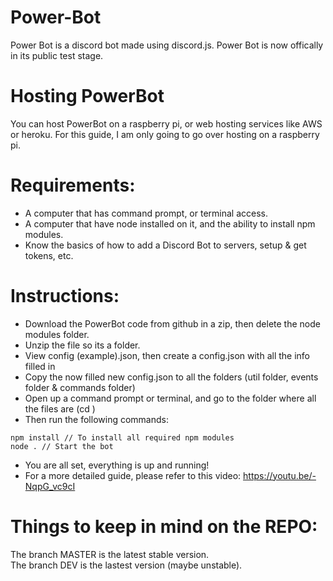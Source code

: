 # Power-Bot
Power Bot is a discord bot made using discord.js. 
Power Bot is now offically in its public test stage.

# Hosting PowerBot
You can host PowerBot on a raspberry pi, or web hosting services like AWS or heroku. For this guide, I am only going to go over hosting on a raspberry pi.

  # Requirements:
  * A computer that has command prompt, or terminal access.
  * A computer that have node installed on it, and the ability to install npm modules.
  * Know the basics of how to add a Discord Bot to servers, setup & get tokens, etc.
  # Instructions:
  * Download the PowerBot code from github in a zip, then delete the node modules folder.
  * Unzip the file so its a folder.
  * View config (example).json, then create a config.json with all the info filled in
  * Copy the now filled new config.json to all the folders (util folder, events folder & commands folder)
  * Open up a command prompt or terminal, and go to the folder where all the files are (cd <file location>)
  * Then run the following commands:
  ``` 
  npm install // To install all required npm modules
  node . // Start the bot
  ```
  * You are all set, everything is up and running!
  * For a more detailed guide, please refer to this video: https://youtu.be/-NqpG_vc9cI

# Things to keep in mind on the REPO: 
  The branch MASTER is the latest stable version.  
  The branch DEV is the lastest version (maybe unstable).
